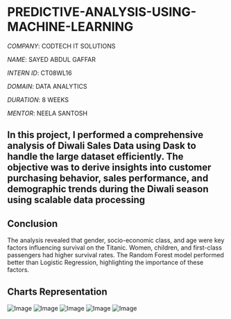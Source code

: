 # PREDICTIVE-ANALYSIS-USING-MACHINE-LEARNING

*COMPANY*: CODTECH IT SOLUTIONS

*NAME*: SAYED ABDUL GAFFAR

*INTERN ID*: CT08WL16

*DOMAIN*: DATA ANALYTICS

*DURATION*: 8 WEEKS

*MENTOR*: NEELA SANTOSH

## In this project, I performed a comprehensive analysis of Diwali Sales Data using Dask to handle the large dataset efficiently. The objective was to derive insights into customer purchasing behavior, sales performance, and demographic trends during the Diwali season using scalable data processing

## Conclusion
 The analysis revealed that gender, socio-economic class, and age were key factors influencing survival on the Titanic. Women, children, and first-class passengers had higher survival rates. The Random Forest model performed better than Logistic Regression, highlighting the importance of these factors.

 
## Charts Representation 
![Image](https://github.com/user-attachments/assets/49a96d77-09aa-4007-a10f-3494846fe827)
![Image](https://github.com/user-attachments/assets/e4cd133a-35bc-4352-a0bf-83cce8ee0e98)
![Image](https://github.com/user-attachments/assets/579c5b04-055d-4e85-98c1-c614e78b007d)
![Image](https://github.com/user-attachments/assets/ed749b56-71fd-44eb-99af-390025be7808)
![Image](https://github.com/user-attachments/assets/fc83dea3-3147-4ab2-8997-6fb8fe5e9102)

